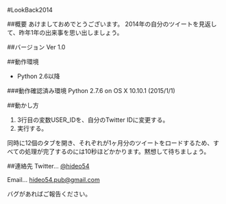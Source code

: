 #LookBack2014

##概要
あけましておめでとうございます。
2014年の自分のツイートを見返して、昨年1年の出来事を思い出しましょう。

##バージョン
Ver 1.0

##動作環境
* Python 2.6以降

###動作確認済み環境
Python 2.7.6 on OS X 10.10.1 (2015/1/1)

##動かし方
1. 3行目の変数USER_IDを、自分のTwitter IDに変更する。
2. 実行する。

同時に12個のタブを開き、それぞれが1ヶ月分のツイートをロードするため、すべての処理が完了するのには10秒ほどかかります。黙想して待ちましょう。

##連絡先
Twitter… [@hideo54](https://www.twitter.com/hideo54)

Email… hideo54.pub@gmail.com

バグがあればご報告ください。
